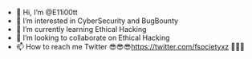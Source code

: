 - 👋 Hi, I’m @E11i00tt
- 👀 I’m interested in CyberSecurity and BugBounty
- 🌱 I’m currently learning Ethical Hacking
- 💞️ I’m looking to collaborate on Ethical Hacking
- 📫 How to reach me Twitter 😎😎😎https://twitter.com/fsocietyxz 🤞🤞🤞

<!---
E11i00tt/E11i00tt is a ✨ special ✨ repository because its `README.md` (this file) appears on your GitHub profile.
You can click the Preview link to take a look at your changes.
--->

